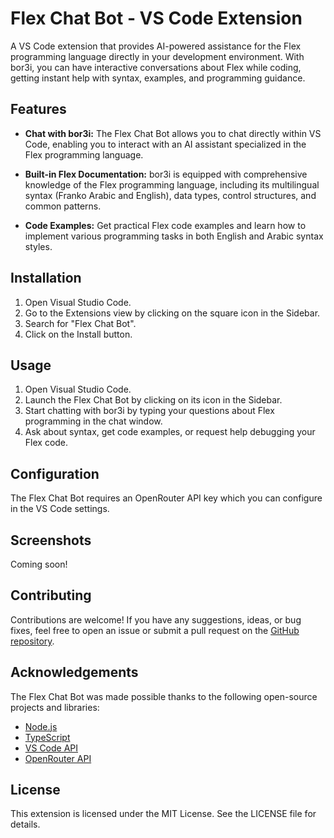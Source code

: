 # Flex Chat Bot - VS Code Extension

A VS Code extension that provides AI-powered assistance for the Flex programming language directly in your development environment. With bor3i, you can have interactive conversations about Flex while coding, getting instant help with syntax, examples, and programming guidance.

## Features

- **Chat with bor3i:** The Flex Chat Bot allows you to chat directly within VS Code, enabling you to interact with an AI assistant specialized in the Flex programming language.
  
- **Built-in Flex Documentation:** bor3i is equipped with comprehensive knowledge of the Flex programming language, including its multilingual syntax (Franko Arabic and English), data types, control structures, and common patterns.
  
- **Code Examples:** Get practical Flex code examples and learn how to implement various programming tasks in both English and Arabic syntax styles.

## Installation

1. Open Visual Studio Code.
2. Go to the Extensions view by clicking on the square icon in the Sidebar.
3. Search for "Flex Chat Bot".
4. Click on the Install button.

## Usage

1. Open Visual Studio Code.
2. Launch the Flex Chat Bot by clicking on its icon in the Sidebar.
3. Start chatting with bor3i by typing your questions about Flex programming in the chat window.
4. Ask about syntax, get code examples, or request help debugging your Flex code.

## Configuration

The Flex Chat Bot requires an OpenRouter API key which you can configure in the VS Code settings.

## Screenshots
Coming soon!

## Contributing

Contributions are welcome! If you have any suggestions, ideas, or bug fixes, feel free to open an issue or submit a pull request on the [GitHub repository](https://github.com/Flex-Language/chatbot).

## Acknowledgements

The Flex Chat Bot was made possible thanks to the following open-source projects and libraries:

- [Node.js](https://nodejs.org/)
- [TypeScript](https://www.typescriptlang.org/)
- [VS Code API](https://code.visualstudio.com/api)
- [OpenRouter API](https://openrouter.ai/)

## License

This extension is licensed under the MIT License. See the LICENSE file for details.

